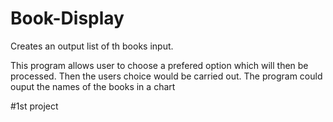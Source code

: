 # Book-Display
Creates an output list of th books input.

This program allows user to choose a prefered option which will then be processed. Then the users choice would be carried out.
The program could ouput the names of the books in a chart

#1st project
